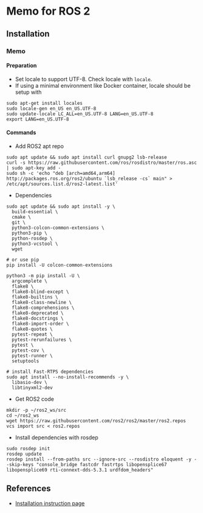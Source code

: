 # Memo for ROS 2 #
## Installation ##
### Memo ###

#### Preparation ####
- Set locale to support UTF-8. Check locale with ```locale```.
- If using a minimal environment like Docker container, locale should be setup with
```
sudo apt-get install locales
sudo locale-gen en_US en_US.UTF-8
sudo update-locale LC_ALL=en_US.UTF-8 LANG=en_US.UTF-8
export LANG=en_US.UTF-8
```

#### Commands ####
- Add ROS2 apt repo
```
sudo apt update && sudo apt install curl gnupg2 lsb-release
curl -s https://raw.githubusercontent.com/ros/rosdistro/master/ros.asc | sudo apt-key add -
sudo sh -c 'echo "deb [arch=amd64,arm64] http://packages.ros.org/ros2/ubuntu `lsb_release -cs` main" > /etc/apt/sources.list.d/ros2-latest.list'
```

- Dependencies
```
sudo apt update && sudo apt install -y \
  build-essential \
  cmake \
  git \
  python3-colcon-common-extensions \
  python3-pip \
  python-rosdep \
  python3-vcstool \
  wget

# or use pip
pip install -U colcon-common-extensions
```

```
python3 -m pip install -U \
  argcomplete \
  flake8 \
  flake8-blind-except \
  flake8-builtins \
  flake8-class-newline \
  flake8-comprehensions \
  flake8-deprecated \
  flake8-docstrings \
  flake8-import-order \
  flake8-quotes \
  pytest-repeat \
  pytest-rerunfailures \
  pytest \
  pytest-cov \
  pytest-runner \
  setuptools
```

```
# install Fast-RTPS dependencies
sudo apt install --no-install-recommends -y \
  libasio-dev \
  libtinyxml2-dev
```

- Get ROS2 code
```
mkdir -p ~/ros2_ws/src
cd ~/ros2_ws
wget https://raw.githubusercontent.com/ros2/ros2/master/ros2.repos
vcs import src < ros2.repos
```

- Install dependencies with rosdep
```
sudo rosdep init
rosdep update
rosdep install --from-paths src --ignore-src --rosdistro eloquent -y --skip-keys "console_bridge fastcdr fastrtps libopensplice67 libopensplice69 rti-connext-dds-5.3.1 urdfdom_headers"
```


## References ##
- [Installation instruction page](https://index.ros.org/doc/ros2/Installation/Eloquent/Linux-Development-Setup/#system-requirements)
